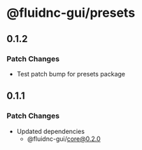 # @fluidnc-gui/presets

## 0.1.2

### Patch Changes

- Test patch bump for presets package

## 0.1.1

### Patch Changes

- Updated dependencies
  - @fluidnc-gui/core@0.2.0
